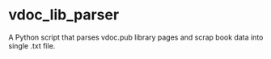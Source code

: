 # vdoc_lib_parser
A Python script that parses vdoc.pub library pages and scrap book data into single .txt file.
